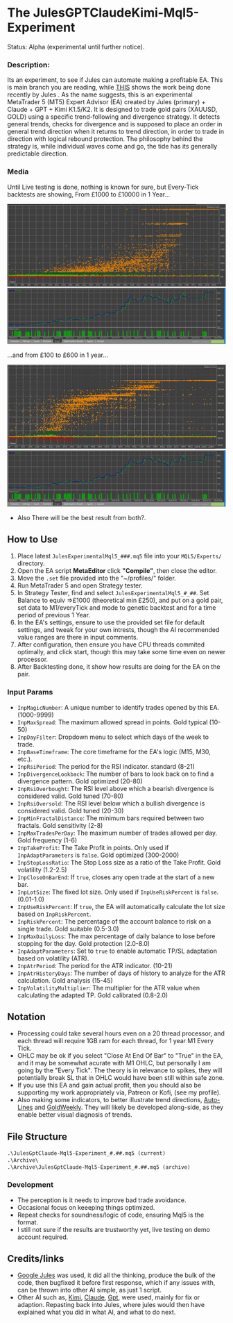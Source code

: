 # The JulesGPTClaudeKimi-Mql5-Experiment
Status: Alpha (experimental until further notice).

### Description:
Its an experiment, to see if Jules can automate making a profitable EA. This is main branch you are reading, while [THIS](https://github.com/wiseman-timelord/JulesGPTClaude-Mql5-Experiment/branches) shows the work being done recently by Jules . As the name suggests, this is an experimental MetaTrader 5 (MT5) Expert Advisor (EA) created by Jules (primary) + Claude + GPT + Kimi K1.5/K2. It is designed to trade gold pairs (XAUUSD, GOLD) using a specific trend-following and divergence strategy. It detects general trends, checks for divergence and is supposed to place an order in general trend direction when it returns to trend direction, in order to trade in direction with logical rebound protection. The philosophy behind the strategy is, while individual waves come and go, the tide has its generally predictable direction.

### Media
Until Live testing is done, nothing is known for sure, but Every-Tick backtests are showing, From £1000 to £10000 in 1 Year...

![Image Of Backtest 1000-10000](./Media/ResultsFrom1000.jpg)
![Image Of Backtest 1000-10000](./Media/BestFrom1000.jpg)

...and from £100 to £600 in 1 year...

![Image Of Backtest 1000-10000](./Media/ResultsFrom100.jpg)
![Image Of Backtest 1000-10000](./Media/BestFrom1000.jpg)

- Also There will be the best result from both?.

## How to Use
1. Place latest `JulesExperimentalMql5_###.mq5` file into your `MQL5/Experts/` directory.
2. Open the EA script **MetaEditor**  click **"Compile"**, then close the editor.
3. Move the `.set` file provided into the "~/profiles/" folder.
4. Run MetaTrader 5 and open Strategy tester.
3. In Strategy Tester, find and select `JulesExperimentalMql5_#_##`. Set Balance to equiv =>£1000 (theoretical min £250), and put on a gold pair, set data to M1/everyTick and mode to genetic backtest and for a time period of previous 1 Year. 
4. In the EA's settings, ensure to use the provided set file for default settings, and tweak for your own intrests, though the AI recommended value ranges are there in input comments.
5. After configuration, then ensure you have CPU threads commited optimally, and click start, though this may take some time even on newer processor.
6. After Backtesting done, it show how results are doing for the EA on the pair.

### Input Params
*   `InpMagicNumber`: A unique number to identify trades opened by this EA. (1000-9999)
*   `InpMaxSpread`: The maximum allowed spread in points. Gold typical (10-50)
*   `InpDayFilter`: Dropdown menu to select which days of the week to trade.
*   `InpBaseTimeframe`: The core timeframe for the EA's logic (M15, M30, etc.).
*   `InpRsiPeriod`: The period for the RSI indicator. standard (8-21)
*   `InpDivergenceLookback`: The number of bars to look back on to find a divergence pattern. Gold optimized (20-80)
*   `InpRsiOverbought`: The RSI level above which a bearish divergence is considered valid. Gold tuned (70-80)
*   `InpRsiOversold`: The RSI level below which a bullish divergence is considered valid. Gold tuned (20-30)
*   `InpMinFractalDistance`: The minimum bars required between two fractals. Gold sensitivity (2-8)
*   `InpMaxTradesPerDay`: The maximum number of trades allowed per day. Gold frequency (1-6)
*   `InpTakeProfit`: The Take Profit in points. Only used if `InpAdaptParameters` is `false`. Gold optimized (300-2000)
*   `InpStopLossRatio`: The Stop Loss size as a ratio of the Take Profit. Gold volatility (1.2-2.5)
*   `InpCloseOnBarEnd`: If `true`, closes any open trade at the start of a new bar.
*   `InpLotSize`: The fixed lot size. Only used if `InpUseRiskPercent` is `false`. (0.01-1.0)
*   `InpUseRiskPercent`: If `true`, the EA will automatically calculate the lot size based on `InpRiskPercent`.
*   `InpRiskPercent`: The percentage of the account balance to risk on a single trade. Gold suitable (0.5-3.0)
*   `InpMaxDailyLoss`: The max percentage of daily balance to lose before stopping for the day. Gold protection (2.0-8.0)
*   `InpAdaptParameters`: Set to `true` to enable automatic TP/SL adaptation based on volatility (ATR).
*   `InpAtrPeriod`: The period for the ATR indicator. (10-21)
*   `InpAtrHistoryDays`: The number of days of history to analyze for the ATR calculation. Gold analysis (15-45)
*   `InpVolatilityMultiplier`: The multiplier for the ATR value when calculating the adapted TP. Gold calibrated (0.8-2.0)

## Notation
- Processing could take several hours even on a 20 thread processor, and each thread will require 1GB ram for each thread, for 1 year M1 Every Tick.
- OHLC may be ok if you select "Close At End Of Bar" to "True" in the EA, and it may be somewhat acurate with M1 OHLC, but personally I am going by the "Every Tick". The theory is in relevance to spikes, they will potentially break SL that in OHLC would have been still within safe zone.
- If you use this EA and gain actual profit, then you should also be supporting my work appropriately via, Patreon or Kofi, (see my profile).
- Also making some indicators, to better illustrate trend directions, [Auto-Lines](https://github.com/wiseman-timelord/Auto-LinesStatsEtc-ML) and [GoldWeekly](https://github.com/wiseman-timelord/GoldWeekly-Mt5). They will likely be developed along-side, as they enable better visual diagnosis of trends.  

## File Structure
```
.\JulesGptClaude-Mql5-Experiment_#.##.mq5 (current)
.\Archive\
.\Archive\JulesGptClaude-Mql5-Experiment_#.##.mq5 (archive)
```

### Development
- The perception is it needs to improve bad trade avoidance.
- Occasional focus on keeeping things optimized.
- Repeat checks for soundness/logic of code, ensuring Mql5 is the format.
- I still not sure if the results are trustworthy yet, live testing on demo account required.

## Credits/links
- [Google Jules](https://jules.google.com) was used, it did all the thinking, produce the bulk of the code, then bugfixed it before first response, which if any issues with, can be thrown into other AI simple, as just 1 script.
- Other AI such as, [Kimi](https://www.kimi.com/chat), [Claude](https://claude.ai/chat), [Gpt](https://chatgpt.com/), were used, mainly for fix or adaption. Repasting back into Jules, where jules would then have explained what you did in what AI, and what to do next.
